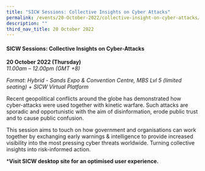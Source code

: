 ```yaml
---
title: "SICW Sessions: Collective Insights on Cyber Attacks"
permalink: /events/20-October-2022/collective-insight-on-cyber-attacks/
description: ""
third_nav_title: 20 October 2022
---
```

#### **SICW Sessions: Collective Insights on Cyber-Attacks**

**20 October 2022 (Thursday)**  
*11.00am – 12.00pm (GMT +8)*

*Format: Hybrid - Sands Expo & Convention Centre, MBS Lvl 5 (limited seating) + SICW Virtual Platform*

Recent geopolitical conflicts around the globe has demonstrated how cyber-attacks were used together with kinetic warfare. Such attacks are sporadic and opportunistic with the aim of disinformation, erode public trust and to cause public confusion. 

This session aims to touch on how government and organisations can work together by exchanging early warnings & intelligence to provide increased visibility into the most pressing cyber threats worldwide. Turning collective insights into risk-informed action.

***Visit SICW desktop site for an optimised user experience.**